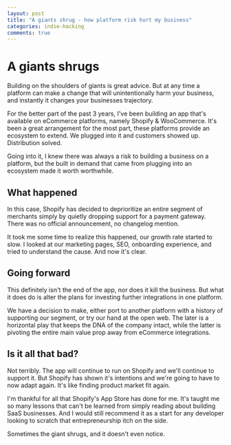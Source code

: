 ```yaml
---
layout: post
title: "A giants shrug - how platform risk hurt my business"
categories: indie-hacking
comments: true
---
```

# A giants shrugs

Building on the shoulders of giants is great advice. But at any time a platform can make a change that will unintentionally harm your business, and instantly it changes your businesses trajectory.

For the better part of the past 3 years, I've been building an app that's available on eCommerce platforms, namely Shopify & WooCommerce. It's been a great arrangement for the most part, these platforms provide an ecosystem to extend. We plugged into it and customers showed up. Distribution solved.

Going into it, I knew there was always a risk to building a business on a platform, but the built in demand that came from plugging into an ecosystem made it worth worthwhile.

## What happened

In this case, Shopify has decided to deprioritize an entire segment of merchants simply by quietly dropping support for a payment gateway. There was no official announcement, no changelog mention.

It took me some time to realize this happened, our growth rate started to slow. I looked at our marketing pages, SEO, onboarding experience, and tried to understand the cause. And now it's clear.

## Going forward

This definitely isn't the end of the app, nor does it kill the business. But what it does do is alter the plans for investing further integrations in one platform.

We have a decision to make, either port to another platform with a history of supporting our segment, or try our hand at the open web. The later is a horizontal play that keeps the DNA of the company intact, while the latter is pivoting the entire main value prop away from eCommerce integrations. 

## Is it all that bad?

Not terribly. The app will continue to run on Shopify and we'll continue to support it. But Shopify has shown it's intentions and we're going to have to now adapt again. It's like finding product market fit again.

I'm thankful for all that Shopify's App Store has done for me. It's taught me so many lessons that can't be learned from simply reading about building SaaS businesses. And I would still recommend it as a start for any developer looking to scratch that entrepreneurship itch on the side.

Sometimes the giant shrugs, and it doesn't even notice.












